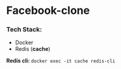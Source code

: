 # Facebook-clone

### Tech Stack:
- Docker
- Redis (**cache**)

**Redis cli:** ```docker exec -it cache redis-cli```